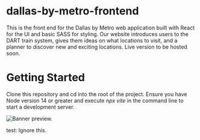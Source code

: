 # dallas-by-metro-frontend

This is the front end for the Dallas by Metro web application built with React for the UI and basic SASS for styling.
Our website introduces users to the DART train system, gives them ideas on what locations to visit, and a planner to discover new and exciting locations.
Live version to be hosted soon.

# Getting Started

Clone this repository and cd into the root of the project. Ensure you have Node version 14 or greater and execute _npx vite_ in the command line to start a development server.

![Banner preview.](https://github.com/DartExplore/dallas-by-metro-frontend/assets/18405628/26a8d285-64d5-4b43-aa34-346dd5b18850)


test: Ignore this.